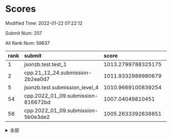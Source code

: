 # Scores

Modified Time: 2022-01-22 07:22:12

Submit Num: 207

All Rank Num: 59837

| rank |               submit               |       score        |       sigma        | pk_num |
| :--- | :--------------------------------- | :----------------- | :----------------- | :----- |
| 1    | jsonzb.test.test_1                 | 1013.2799788325175 | 0.810828981837271  | 1155   |
| 2    | cpp.21_12_24.submission-2b2ea0d7   | 1011.9332989980679 | 0.7682508853443867 | 1157   |
| 5    | jsonzb.test.submission_level_4     | 1010.9669100839254 | 0.7698865169651484 | 1151   |
| 54   | cpp.2022_01_09.submission-816672bd | 1007.04049810451   | 0.7271278321221536 | 1159   |
| 56   | cpp.2022_01_09.submission-5b0e3de2 | 1005.2633392638851 | 0.7255765247621185 | 1159   |


<details>
<summary>全部</summary>

| rank |                 submit                 |       score        |       sigma        | pk_num |
| :--- | :------------------------------------- | :----------------- | :----------------- | :----- |
| 1    | jsonzb.test.test_1                     | 1013.2799788325175 | 0.810828981837271  | 1155   |
| 2    | cpp.21_12_24.submission-2b2ea0d7       | 1011.9332989980679 | 0.7682508853443867 | 1157   |
| 3    | gobigger.level_3.submission_level_3_15 | 1011.6160850622706 | 0.772262075899845  | 1158   |
| 4    | gobigger.level_3.submission_level_3_41 | 1011.1164415896826 | 0.7669924892102679 | 1159   |
| 5    | jsonzb.test.submission_level_4         | 1010.9669100839254 | 0.7698865169651484 | 1151   |
| 6    | gobigger.level_3.submission_level_3_37 | 1010.8864803831141 | 0.762048194500162  | 1156   |
| 7    | gobigger.level_3.submission_level_3_8  | 1010.8741861823378 | 0.7677708028607574 | 1159   |
| 8    | gobigger.level_3.submission_level_3_27 | 1010.760751010376  | 0.7600964685270304 | 1162   |
| 9    | gobigger.level_3.submission_level_3_3  | 1010.7385626548029 | 0.7526986140766322 | 1152   |
| 10   | gobigger.level_3.submission_level_3_32 | 1010.7008377107807 | 0.7517579507942559 | 1158   |
| 11   | gobigger.level_3.submission_level_3_42 | 1010.6873498362996 | 0.7898008568329987 | 1151   |
| 12   | gobigger.level_3.submission_level_3_4  | 1010.5087493029362 | 0.7878173961879765 | 1161   |
| 13   | gobigger.level_3.submission_level_3_30 | 1010.4209573510758 | 0.770896462701209  | 1158   |
| 14   | gobigger.level_3.submission_level_3_10 | 1010.3042722042742 | 0.7584226389097054 | 1156   |
| 15   | gobigger.level_3.submission_level_3_28 | 1010.2807929756337 | 0.7712838645489395 | 1156   |
| 16   | gobigger.level_3.submission_level_3_40 | 1010.269747196798  | 0.7482160701468831 | 1162   |
| 17   | gobigger.level_3.submission_level_3_21 | 1010.2496624603085 | 0.7537632232521038 | 1157   |
| 18   | gobigger.level_3.submission_level_3_34 | 1010.2193566995078 | 0.7456278313507345 | 1157   |
| 19   | gobigger.level_3.submission_level_3_29 | 1010.1065343476646 | 0.7582760109726626 | 1151   |
| 20   | gobigger.level_3.submission_level_3_45 | 1009.9563224344893 | 0.7511719688590461 | 1157   |
| 21   | gobigger.level_3.submission_level_3_19 | 1009.9421112690086 | 0.7490489421491846 | 1161   |
| 22   | gobigger.level_3.submission_level_3_49 | 1009.9358568645623 | 0.7430347571570721 | 1151   |
| 23   | gobigger.level_3.submission_level_3_38 | 1009.9110106704516 | 0.7520037578662568 | 1155   |
| 24   | gobigger.level_3.submission_level_3_0  | 1009.7072531133696 | 0.7715763564380163 | 1158   |
| 25   | gobigger.level_3.submission_level_3_24 | 1009.6929089994564 | 0.7534687100837365 | 1159   |
| 26   | gobigger.level_3.submission_level_3_2  | 1009.6908197936306 | 0.766409816726277  | 1154   |
| 27   | gobigger.level_3.submission_level_3_1  | 1009.5948801193854 | 0.7601499783960739 | 1155   |
| 28   | gobigger.level_3.submission_level_3_35 | 1009.5684315414904 | 0.7455522822684991 | 1151   |
| 29   | gobigger.level_3.submission_level_3_11 | 1009.5353817071532 | 0.7660770889046472 | 1151   |
| 30   | gobigger.level_3.submission_level_3_13 | 1009.5348003810087 | 0.7750820514265631 | 1156   |
| 31   | gobigger.level_3.submission_level_3_6  | 1009.5236941534373 | 0.7703700693739993 | 1152   |
| 32   | gobigger.level_3.submission_level_3_25 | 1009.4360000004474 | 0.7775694174802508 | 1157   |
| 33   | gobigger.level_3.submission_level_3_48 | 1009.3945486544172 | 0.7689644104362505 | 1161   |
| 34   | gobigger.level_3.submission_level_3_46 | 1009.3787761998777 | 0.7569296360203531 | 1160   |
| 35   | gobigger.level_3.submission_level_3_31 | 1009.3651714491748 | 0.7270672636289199 | 1150   |
| 36   | gobigger.level_3.submission_level_3_39 | 1009.3213709130869 | 0.7281127742109448 | 1157   |
| 37   | gobigger.level_3.submission_level_3_18 | 1009.3049572197464 | 0.7815012549136655 | 1152   |
| 38   | gobigger.level_3.submission_level_3_26 | 1009.2940632240178 | 0.7704972440563725 | 1158   |
| 39   | gobigger.level_3.submission_level_3_23 | 1009.252278452623  | 0.74378802025936   | 1157   |
| 40   | gobigger.level_3.submission_level_3_5  | 1009.2419270733983 | 0.7518772868100858 | 1157   |
| 41   | gobigger.level_3.submission_level_3_9  | 1009.2242405023993 | 0.7744102936183384 | 1159   |
| 42   | gobigger.level_3.submission_level_3_16 | 1009.1575501328274 | 0.7363197501325257 | 1153   |
| 43   | gobigger.level_3.submission_level_3_33 | 1009.065779016955  | 0.749248487181751  | 1157   |
| 44   | gobigger.level_3.submission_level_3_22 | 1008.8869082904417 | 0.7452883806369629 | 1160   |
| 45   | gobigger.level_3.submission_level_3_44 | 1008.8697104346763 | 0.7455137010578666 | 1155   |
| 46   | gobigger.level_3.submission_level_3_43 | 1008.8566095508372 | 0.7364889199202771 | 1156   |
| 47   | gobigger.level_3.submission_level_3_14 | 1008.7945597234353 | 0.7654509872992712 | 1160   |
| 48   | gobigger.level_3.submission_level_3_20 | 1008.6507508358327 | 0.735423723985251  | 1157   |
| 49   | gobigger.level_3.submission_level_3_47 | 1008.5952895232838 | 0.7553016645392711 | 1160   |
| 50   | gobigger.level_3.submission_level_3_12 | 1008.2955270779381 | 0.743169558632623  | 1151   |
| 51   | gobigger.level_3.submission_level_3_7  | 1008.2184298201016 | 0.7465271790390473 | 1153   |
| 52   | gobigger.level_3.submission_level_3_17 | 1008.1380210543615 | 0.7306745356651209 | 1154   |
| 53   | gobigger.level_3.submission_level_3_36 | 1007.4932274663128 | 0.7407316167844317 | 1158   |
| 54   | cpp.2022_01_09.submission-816672bd     | 1007.04049810451   | 0.7271278321221536 | 1159   |
| 55   | gobigger.level_1.submission_level_1_39 | 1005.5681154809063 | 0.7076588062793218 | 1155   |
| 56   | cpp.2022_01_09.submission-5b0e3de2     | 1005.2633392638851 | 0.7255765247621185 | 1159   |
| 57   | gobigger.level_1.submission_level_1_11 | 1004.6122675093242 | 0.7274203310128308 | 1159   |
| 58   | gobigger.level_1.submission_level_1_26 | 1004.5555946304837 | 0.7179568981946789 | 1157   |
| 59   | gobigger.level_1.submission_level_1_45 | 1004.4714476697286 | 0.713213522329827  | 1151   |
| 60   | gobigger.level_1.submission_level_1_24 | 1004.4516091212539 | 0.7246705135646692 | 1156   |
| 61   | gobigger.level_1.submission_level_1_47 | 1004.216446736891  | 0.7252747356767654 | 1156   |
| 62   | gobigger.level_1.submission_level_1_41 | 1004.1953463924979 | 0.7084624544274327 | 1159   |
| 63   | gobigger.level_1.submission_level_1_4  | 1004.1949064772961 | 0.7032050071195498 | 1156   |
| 64   | gobigger.level_1.submission_level_1_49 | 1004.118389207165  | 0.7087256756104904 | 1157   |
| 65   | gobigger.level_1.submission_level_1_13 | 1004.0423775922962 | 0.7240156976404244 | 1155   |
| 66   | gobigger.level_1.submission_level_1_31 | 1003.9231730004012 | 0.7275730542909876 | 1160   |
| 67   | gobigger.level_1.submission_level_1_5  | 1003.8329421870235 | 0.7158710453204357 | 1158   |
| 68   | gobigger.level_1.submission_level_1_28 | 1003.7956590999139 | 0.7164817708320068 | 1154   |
| 69   | gobigger.level_1.submission_level_1_19 | 1003.7536135102224 | 0.7196923228560872 | 1154   |
| 70   | gobigger.level_1.submission_level_1_17 | 1003.7459318853132 | 0.7125478955884043 | 1158   |
| 71   | gobigger.level_1.submission_level_1_42 | 1003.6911282921732 | 0.7205387572142584 | 1157   |
| 72   | gobigger.level_1.submission_level_1_46 | 1003.678710549766  | 0.7071616817684574 | 1156   |
| 73   | gobigger.level_1.submission_level_1_37 | 1003.6357892353203 | 0.7170026373414898 | 1161   |
| 74   | gobigger.level_1.submission_level_1_15 | 1003.4446406077042 | 0.7161162245167096 | 1155   |
| 75   | gobigger.level_1.submission_level_1_6  | 1003.4183780933879 | 0.7033010076449104 | 1162   |
| 76   | gobigger.level_1.submission_level_1_3  | 1003.333771805144  | 0.7162415819921263 | 1157   |
| 77   | gobigger.level_1.submission_level_1_43 | 1003.3185079892094 | 0.7234171261582837 | 1154   |
| 78   | gobigger.level_1.submission_level_1_23 | 1003.2936837593476 | 0.7234714501504339 | 1157   |
| 79   | gobigger.level_1.submission_level_1_27 | 1003.2420033860805 | 0.7090621847263215 | 1157   |
| 80   | gobigger.level_1.submission_level_1_1  | 1003.2299290477969 | 0.7048568309822577 | 1154   |
| 81   | gobigger.level_1.submission_level_1_20 | 1003.1710298803825 | 0.7098924484015176 | 1157   |
| 82   | gobigger.level_1.submission_level_1_16 | 1003.1677242950302 | 0.7059797365749062 | 1157   |
| 83   | gobigger.level_1.submission_level_1_22 | 1003.134707872253  | 0.7227716330674316 | 1153   |
| 84   | gobigger.level_1.submission_level_1_18 | 1003.1096835096387 | 0.7090851998642198 | 1157   |
| 85   | gobigger.level_1.submission_level_1_12 | 1003.0495065551941 | 0.71027490342434   | 1153   |
| 86   | gobigger.level_1.submission_level_1_30 | 1003.0460718540648 | 0.7264247185636258 | 1157   |
| 87   | gobigger.level_1.submission_level_1_36 | 1003.0378952722929 | 0.717264679336531  | 1151   |
| 88   | gobigger.level_1.submission_level_1_25 | 1003.016494083264  | 0.7126269045024355 | 1152   |
| 89   | gobigger.level_1.submission_level_1_7  | 1003.0082220101774 | 0.7219993602162251 | 1152   |
| 90   | gobigger.level_1.submission_level_1_14 | 1003.0049218965811 | 0.7156714721653342 | 1157   |
| 91   | gobigger.level_1.submission_level_1_38 | 1002.9908499164253 | 0.7114617069794452 | 1158   |
| 92   | gobigger.level_1.submission_level_1_9  | 1002.9336634084846 | 0.7048634054852936 | 1155   |
| 93   | gobigger.level_1.submission_level_1_8  | 1002.9014508359105 | 0.716016104708154  | 1157   |
| 94   | gobigger.level_1.submission_level_1_34 | 1002.813105803814  | 0.7113995366292233 | 1158   |
| 95   | gobigger.level_1.submission_level_1_2  | 1002.7541802117092 | 0.7186243178421531 | 1157   |
| 96   | gobigger.level_1.submission_level_1_29 | 1002.7058062680021 | 0.724941765311136  | 1157   |
| 97   | gobigger.level_1.submission_level_1_40 | 1002.6987969135683 | 0.7103843518347657 | 1156   |
| 98   | gobigger.level_1.submission_level_1_33 | 1002.5806557065374 | 0.7135125845498607 | 1159   |
| 99   | gobigger.level_1.submission_level_1_48 | 1002.5223445699036 | 0.7285643851186362 | 1159   |
| 100  | gobigger.level_1.submission_level_1_32 | 1002.4596474624936 | 0.7079173429423078 | 1160   |
| 101  | gobigger.level_1.submission_level_1_35 | 1002.4544390045068 | 0.7155654027116973 | 1164   |
| 102  | gobigger.level_1.submission_level_1_10 | 1001.8758562019661 | 0.7153333641590528 | 1157   |
| 103  | gobigger.level_1.submission_level_1_21 | 1001.7809865957662 | 0.7091795843151157 | 1161   |
| 104  | gobigger.level_1.submission_level_1_0  | 1001.6347370096385 | 0.7119145288287573 | 1162   |
| 105  | gobigger.level_1.submission_level_1_44 | 1001.2134137068359 | 0.6981988378205937 | 1153   |
| 106  | gobigger.random.submission_random_21   | 997.8365570325219  | 0.7130900071338532 | 1157   |
| 107  | gobigger.random.submission_random_2    | 997.4003279539205  | 0.7009334737085672 | 1159   |
| 108  | gobigger.random.submission_random_31   | 997.3258079211539  | 0.7060703948455628 | 1157   |
| 109  | gobigger.random.submission_random_20   | 996.9490140913974  | 0.719844244243515  | 1153   |
| 110  | gobigger.random.submission_random_44   | 996.9245853308905  | 0.7071297899398084 | 1155   |
| 111  | gobigger.random.submission_random_25   | 996.9025584585934  | 0.7095811708801922 | 1160   |
| 112  | gobigger.random.submission_random_40   | 996.7916278202246  | 0.7322946130546062 | 1151   |
| 113  | gobigger.random.submission_random_5    | 996.6867119948417  | 0.6993080930847971 | 1156   |
| 114  | gobigger.random.submission_random_14   | 996.6006878422854  | 0.7196703110567882 | 1159   |
| 115  | gobigger.random.submission_random_8    | 996.513528425069   | 0.7113352010714202 | 1155   |
| 116  | gobigger.random.submission_random_26   | 996.3379753917797  | 0.6973721414917806 | 1157   |
| 117  | gobigger.random.submission_random_13   | 996.304036758403   | 0.7012556687385029 | 1152   |
| 118  | gobigger.random.submission_random_27   | 996.2163465820299  | 0.7094744987372796 | 1156   |
| 119  | gobigger.random.submission_random_48   | 996.2005965713481  | 0.7194033042843219 | 1158   |
| 120  | gobigger.random.submission_random_23   | 996.1509318197635  | 0.7157143451768748 | 1161   |
| 121  | gobigger.random.submission_random_19   | 996.1296207223929  | 0.7121265803988377 | 1157   |
| 122  | gobigger.random.submission_random_22   | 996.1157174749749  | 0.7170863571452067 | 1161   |
| 123  | gobigger.random.submission_random_30   | 996.082802589275   | 0.7139457588634605 | 1153   |
| 124  | gobigger.random.submission_random_18   | 996.0617431477613  | 0.7047138823599369 | 1156   |
| 125  | gobigger.random.submission_random_12   | 996.0193527160948  | 0.7024811652212812 | 1153   |
| 126  | gobigger.random.submission_random_32   | 995.9651787000021  | 0.7133225978078995 | 1153   |
| 127  | gobigger.random.submission_random_29   | 995.9425917043757  | 0.7179285348338331 | 1154   |
| 128  | gobigger.random.submission_random_16   | 995.8879714036797  | 0.7281514511795305 | 1155   |
| 129  | gobigger.random.submission_random_35   | 995.8257017924335  | 0.7078671085062589 | 1158   |
| 130  | gobigger.random.submission_random_4    | 995.769270763892   | 0.7110423752257987 | 1157   |
| 131  | gobigger.random.submission_random_9    | 995.6906567671158  | 0.7175234757524993 | 1154   |
| 132  | gobigger.random.submission_random_1    | 995.6035560826433  | 0.6971774655659286 | 1158   |
| 133  | gobigger.random.submission_random_7    | 995.6029773077444  | 0.7165909000510844 | 1154   |
| 134  | gobigger.random.submission_random_28   | 995.5754448149737  | 0.7159244584351485 | 1158   |
| 135  | gobigger.random.submission_random_6    | 995.5749297318021  | 0.7312032564766106 | 1162   |
| 136  | gobigger.random.submission_random_47   | 995.5739111845279  | 0.7223353902082285 | 1155   |
| 137  | gobigger.random.submission_random_37   | 995.4935309956983  | 0.723174135879807  | 1159   |
| 138  | gobigger.random.submission_random_42   | 995.4910908034502  | 0.7064301591783828 | 1156   |
| 139  | gobigger.random.submission_random_24   | 995.4899128368371  | 0.7224714777553247 | 1158   |
| 140  | gobigger.random.submission_random_49   | 995.457845184493   | 0.7181473775360574 | 1152   |
| 141  | gobigger.random.submission_random_41   | 995.4336181666766  | 0.7123509888130054 | 1155   |
| 142  | gobigger.random.submission_random_43   | 995.4273643698725  | 0.7107579730577748 | 1158   |
| 143  | gobigger.random.submission_random_45   | 995.3365501937309  | 0.7228253932513039 | 1157   |
| 144  | gobigger.random.submission_random_17   | 995.3184204273493  | 0.7101737827959624 | 1156   |
| 145  | gobigger.random.submission_random_38   | 995.2647192572166  | 0.6957362461106762 | 1156   |
| 146  | gobigger.random.submission_random_3    | 995.2213744621199  | 0.7236307598432449 | 1156   |
| 147  | gobigger.random.submission_random_36   | 995.1992322765038  | 0.7075696208798973 | 1156   |
| 148  | gobigger.random.submission_random_15   | 995.1088744762553  | 0.7137352063924192 | 1160   |
| 149  | gobigger.random.submission_random_33   | 995.108663848043   | 0.736840508915333  | 1154   |
| 150  | gobigger.random.submission_random_11   | 995.0905228091783  | 0.717425400504637  | 1152   |
| 151  | gobigger.random.submission_random_34   | 995.0742095438853  | 0.7133968576623618 | 1162   |
| 152  | gobigger.random.submission_random_0    | 995.031077814617   | 0.7226639089824483 | 1154   |
| 153  | gobigger.random.submission_random_46   | 995.012111937795   | 0.7186121165125259 | 1157   |
| 154  | gobigger.random.submission_random_39   | 994.855569810811   | 0.7189177661804922 | 1154   |
| 155  | gobigger.random.submission_random_10   | 994.4574312338591  | 0.7290672832829139 | 1153   |
| 156  | gobigger.level_2.submission_level_2_43 | 994.0176192972326  | 0.7228569401330392 | 1158   |
| 157  | gobigger.level_2.submission_level_2_6  | 993.8713285912606  | 0.7156360766376347 | 1161   |
| 158  | gobigger.level_2.submission_level_2_24 | 993.7292996667693  | 0.7283124801957046 | 1156   |
| 159  | gobigger.level_2.submission_level_2_21 | 993.4550887700972  | 0.7218068745822218 | 1151   |
| 160  | gobigger.level_2.submission_level_2_44 | 993.2743438532444  | 0.7460902024517738 | 1148   |
| 161  | gobigger.level_2.submission_level_2_49 | 993.2739975494895  | 0.7442275990856805 | 1155   |
| 162  | gobigger.level_2.submission_level_2_11 | 993.2310165668711  | 0.7296760457225064 | 1159   |
| 163  | gobigger.level_2.submission_level_2_5  | 992.9826252348041  | 0.7310467757103751 | 1161   |
| 164  | gobigger.level_2.submission_level_2_30 | 992.9802439960525  | 0.7229659702727301 | 1151   |
| 165  | gobigger.level_2.submission_level_2_38 | 992.8083277977227  | 0.7521375957412895 | 1155   |
| 166  | gobigger.level_2.submission_level_2_29 | 992.7417391798799  | 0.7388049033570832 | 1159   |
| 167  | gobigger.level_2.submission_level_2_2  | 992.7352237141837  | 0.7388464424662805 | 1151   |
| 168  | gobigger.level_2.submission_level_2_3  | 992.6666559829679  | 0.7440599696660012 | 1157   |
| 169  | gobigger.level_2.submission_level_2_34 | 992.6082223840143  | 0.737722845724796  | 1153   |
| 170  | gobigger.level_2.submission_level_2_32 | 992.6052285282021  | 0.7434119049821364 | 1152   |
| 171  | gobigger.level_2.submission_level_2_12 | 992.5992569085872  | 0.7395441470078531 | 1157   |
| 172  | gobigger.level_2.submission_level_2_4  | 992.5934183536725  | 0.7206725600225682 | 1156   |
| 173  | gobigger.level_2.submission_level_2_20 | 992.5383551818544  | 0.7451966209196772 | 1158   |
| 174  | gobigger.level_2.submission_level_2_33 | 992.4935662694452  | 0.7340232576849072 | 1159   |
| 175  | gobigger.level_2.submission_level_2_26 | 992.4589892655828  | 0.7306809829656352 | 1160   |
| 176  | gobigger.level_2.submission_level_2_35 | 992.4464256050665  | 0.730517014571308  | 1154   |
| 177  | gobigger.level_2.submission_level_2_9  | 992.4178505852193  | 0.7218372314856522 | 1156   |
| 178  | gobigger.level_2.submission_level_2_41 | 992.360016695024   | 0.7490752421855286 | 1155   |
| 179  | gobigger.level_2.submission_level_2_36 | 992.2934743740065  | 0.7266401833999114 | 1157   |
| 180  | gobigger.level_2.submission_level_2_45 | 992.2933743682864  | 0.7564380242890708 | 1157   |
| 181  | gobigger.level_2.submission_level_2_22 | 992.2184554375465  | 0.7613327287054888 | 1156   |
| 182  | gobigger.level_2.submission_level_2_48 | 992.1713782713854  | 0.7476269538725184 | 1153   |
| 183  | gobigger.level_2.submission_level_2_42 | 992.0135933583681  | 0.7485019127605754 | 1157   |
| 184  | gobigger.level_2.submission_level_2_10 | 991.9625848262589  | 0.7399284363285081 | 1166   |
| 185  | gobigger.level_2.submission_level_2_14 | 991.9521910266097  | 0.7337594284323921 | 1158   |
| 186  | gobigger.level_2.submission_level_2_39 | 991.9213307497467  | 0.7457236078810233 | 1152   |
| 187  | gobigger.level_2.submission_level_2_0  | 991.879121176244   | 0.7460293775506611 | 1156   |
| 188  | gobigger.level_2.submission_level_2_17 | 991.7689695087175  | 0.7395623401788435 | 1154   |
| 189  | gobigger.level_2.submission_level_2_1  | 991.6975426690665  | 0.7381768700321407 | 1153   |
| 190  | gobigger.level_2.submission_level_2_25 | 991.6807569450009  | 0.7331014595964713 | 1155   |
| 191  | gobigger.level_2.submission_level_2_31 | 991.6596130367082  | 0.7474256234276244 | 1155   |
| 192  | gobigger.level_2.submission_level_2_23 | 991.6367477523517  | 0.7567260830596135 | 1156   |
| 193  | gobigger.level_2.submission_level_2_37 | 991.6095552489718  | 0.7704812128771398 | 1157   |
| 194  | gobigger.level_2.submission_level_2_18 | 991.557154712307   | 0.7549409351896857 | 1154   |
| 195  | gobigger.level_2.submission_level_2_7  | 991.4429209958548  | 0.7508383045498827 | 1161   |
| 196  | gobigger.level_2.submission_level_2_28 | 991.415575709438   | 0.7497135350942626 | 1162   |
| 197  | gobigger.level_2.submission_level_2_47 | 991.3960109977223  | 0.7486039584823716 | 1154   |
| 198  | gobigger.level_2.submission_level_2_15 | 991.3505127492417  | 0.7358696571011993 | 1154   |
| 199  | gobigger.level_2.submission_level_2_8  | 991.3169186726273  | 0.7560508360803248 | 1163   |
| 200  | gobigger.level_2.submission_level_2_46 | 991.2246010430989  | 0.7412103492524479 | 1152   |
| 201  | gobigger.level_2.submission_level_2_13 | 991.1618089824325  | 0.7696930112346136 | 1155   |
| 202  | gobigger.level_2.submission_level_2_40 | 990.9750273187984  | 0.7369236179037897 | 1151   |
| 203  | gobigger.level_2.submission_level_2_19 | 990.875530377016   | 0.7519371823543078 | 1155   |
| 204  | gobigger.level_2.submission_level_2_16 | 990.3548860678544  | 0.7842845847574635 | 1156   |
| 205  | gobigger.level_2.submission_level_2_27 | 990.164281887492   | 0.7651920316871476 | 1158   |
| 206  | gobigger.none.submission_none_0        | 976.8416783112239  | 1.365771680996508  | 1153   |
| 207  | gobigger.none.submission_none_1        | 975.6832480711998  | 1.4942495707964016 | 1160   |

</details>